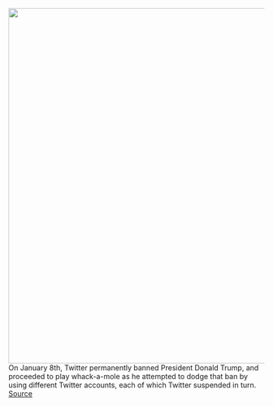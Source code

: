 <img src='https://cdn.vox-cdn.com/thumbor/g5KGFKn-B6yPqjMmEn-DdIOy5nc=/0x0:604x394/1200x800/filters:focal(254x149:350x245)/cdn.vox-cdn.com/uploads/chorus_image/image/68665027/trump_twitter_white_house.0.jpg' width='700px' /><br/>
On January 8th, Twitter permanently banned President Donald Trump, and proceeded to play whack-a-mole as he attempted to dodge that ban by using different Twitter accounts, each of which Twitter suspended in turn.
<a href='https://www.theverge.com/2021/1/13/22230024/trump-twitter-ban-white-house-account-video'> Source <a/>